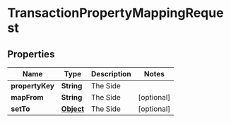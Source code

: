 

# TransactionPropertyMappingRequest

## Properties

Name | Type | Description | Notes
------------ | ------------- | ------------- | -------------
**propertyKey** | **String** | The Side | 
**mapFrom** | **String** | The Side |  [optional]
**setTo** | [**Object**](.md) | The Side |  [optional]



